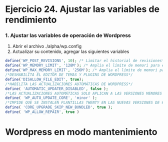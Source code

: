 # Ejercicio 24. Ajustar las variables de rendimiento

### 1. Ajustar las variables de operación de Wordpress
1.  Abrir el archivo ./alpha/wp.config
2. Actualizar su contenido, agregar las siguientes variables

```php
define('WP_POST_REVISIONS', 10); /* Limitar el historial de revisiones*/
define('WP_MEMORY_LIMIT', '128M'); /* Amplia el límite de memori para el FrontEnd */
define('WP_MAX_MEMORY_LIMIT', '256M'); /* Amplia el límite de memori para el WP-ADMIN */
/*DESHABILITA EL EDITOR DE TEMAS Y PLUGINS DE WORDPRESS*/
define('DISALLOW_FILE_EDIT', true);
/*HABILITA LAS ACTUALIZACIONES AUTOMÁTICAS DE WORDPRESS*/
define( 'AUTOMATIC_UPDATER_DISABLED', false );
/*LAS ACTUALIZACIONES AUTOMÁTICAS SOLO APLICAN A LAS VERSIONES MENORES DE MANTENIMIENTO Y SEGURIDAD*/
define( 'WP_AUTO_UPDATE_CORE', 'minor' );
/*IMPIDE QUE SE INSTALEN PLANTILLAS TWENTY EN LAS NUEVAS VERSIONES DE WORDPRESS*/
define( 'CORE_UPGRADE_SKIP_NEW_BUNDLED', true );
define( 'WP_ALLOW_REPAIR', true )
```

# Wordpress en modo mantenimiento

<!--stackedit_data:
eyJoaXN0b3J5IjpbLTEwOTg1NDI1NTYsMTI4MDYxMzkzOF19
-->